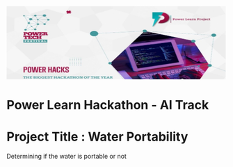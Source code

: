 ![logo](hacks.jpg)
# Power Learn Hackathon - AI Track
# Project Title : Water Portability
Determining if the water is portable or not
